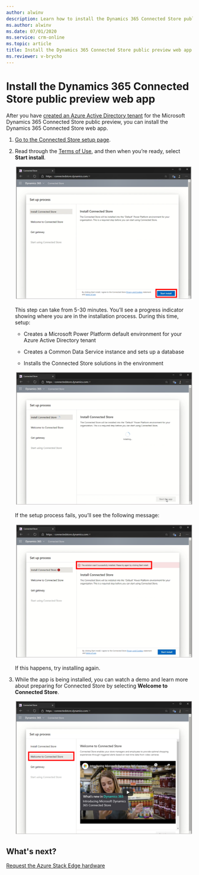 ```yaml
---
author: alwinv
description: Learn how to install the Dynamics 365 Connected Store public preview web app
ms.author: alwinv
ms.date: 07/01/2020
ms.service: crm-online
ms.topic: article
title: Install the Dynamics 365 Connected Store public preview web app
ms.reviewer: v-brycho
---
```


# Install the Dynamics 365 Connected Store public preview web app

After you have [created an Azure Active Directory tenant](admin-create-new-tenant.md) for the Microsoft Dynamics 365 Connected Store public preview, you can 
install the Dynamics 365 Connected Store web app.

1. [Go to the Connected Store setup page](https://go.microsoft.com/fwlink/?linkid=2128110).

2. Read through the [Terms of Use](https://go.microsoft.com/fwlink/?linkid=2128595), and then when you’re ready, select **Start install**.

     ![Start install button](media/start-install.PNG "Start install button")
    
    This step can take from 5-30 minutes. You’ll see a progress indicator showing where you are in the installation process. During this time, setup:
    
    - Creates a Microsoft Power Platform default environment for your Azure Active Directory tenant
    
    - Creates a Common Data Service instance and sets up a database
    
    - Installs the Connected Store solutions in the environment
    
    ![Screen showing that Connected Store is being installed](media/installing.PNG "Screen showing that Connected Store is being installed")
    
    If the setup process fails, you’ll see the following message:
   
    ![Installation failed message](media/install-failed-message.PNG "Installation failed message")
    
    If this happens, try installing again.
    
3. While the app is being installed, you can watch a demo and learn more about preparing for Connected Store by selecting **Welcome to Connected Store**.

    ![Connected Store demo](media/connected-store-demo.PNG "Connected Store demo")

## What's next?

[Request the Azure Stack Edge hardware](admin-request-ase.md)
